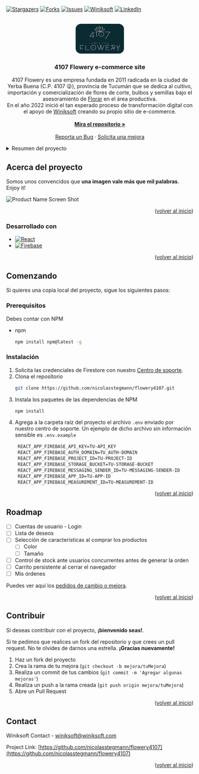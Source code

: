 <a name="readme-top"></a>

[![Stargazers][stars-shield]][stars-url]
[![Forks][forks-shield]][forks-url]
[![Issues][issues-shield]][issues-url]
[![Winiksoft][www-shield]][www-url]
[![LinkedIn][linkedin-shield]][linkedin-url]


<!-- PROJECT LOGO -->
<br />
<div align="center">
  <a href="https://github.com/nicolasstegmann/flowery4107">
    <img src="src/img/floweryLogo.png" alt="4107 Flowery" width="130" height="80">
  </a>

<h3 align="center">4107 Flowery e-commerce site</h3>

  <p align="center">
    4107 Flowery es una empresa fundada en 2011 radicada en la ciudad de Yerba Buena (C.P. 4107 &#128540;), provincia de Tucumán que se dedica al cultivo, importación y comercialización de flores de corte, bulbos y semillas bajo el asesoramiento de <a href='https://florar.com.ar/'>Florar</a> en el área productiva.
    <br />
    En el año 2022 inició el tan esperado proceso de transformación digital con el apoyo de <a href='https://www.winiksoft.com/'>Winiksoft</a> creando su propio sitio de e-commerce.
    <br />
    <br />
    <a href="https://github.com/nicolasstegmann/flowery4107"><strong>Mira el repositorio »</strong></a>
    <br />
    <br />
    <a href="https://github.com/nicolasstegmann/flowery4107/issues">Reporta un Bug</a>
    ·
    <a href="https://github.com/nicolasstegmann/flowery4107/issues">Solicita una mejora</a>
  </p>
</div>

<details>
  <summary>Resumen del proyecto</summary>
  <ol>
    <li>
      <a href="#acerca-del-proyecto">Acerca del proyecto</a>
      <ul>
        <li><a href="#desarrollado-con">Desarrollado con</a></li>
      </ul>
    </li>
    <li>
      <a href="#comenzando">Comenzando</a>
      <ul>
        <li><a href="#prerequisites">Prerequisitos</a></li>
        <li><a href="#instalacion">Instalación</a></li>
      </ul>
    </li>
    <li><a href="#uso">Uso</a></li>
    <li><a href="#roadmap">Roadmap</a></li>
    <li><a href="#contribuir">Contribuir</a></li>
    <li><a href="#contacto">Contacto</a></li>
  </ol>
</details>

## Acerca del proyecto

Somos unos convencidos que **una imagen vale más que mil palabras**. Enjoy it!

![Product Name Screen Shot][product-screenshot]

<p align="right">(<a href="#readme-top">volver al inicio</a>)</p>

### Desarrollado con

* [![React][React.js]][React-url]
* [![Firebase][Firebase]][Firebase-url]

<p align="right">(<a href="#readme-top">volver al inicio</a>)</p>

## Comenzando

Si quieres una copia local del proyecto, sigue los siguientes pasos:

### Prerequisitos

Debes contar con NPM
* npm
  ```sh
  npm install npm@latest -g
  ```

### Instalación

1. Solicita las credenciales de Firestore con nuestro [Centro de soporte](mailto:support@winiksoft.com).
1. Clona el repositorio
   ```sh
   git clone https://github.com/nicolasstegmann/flowery4107.git
   ```
2. Instala los paquetes de las dependencias de NPM
   ```sh
   npm install
   ```
3. Agrega a la carpeta raíz del proyecto el archivo `.env` enviado por nuestro centro de soporte. Un ejemplo de dicho archivo sin información sensible es `.env.example`
   ```env
    REACT_APP_FIREBASE_API_KEY=TU-API_KEY
    REACT_APP_FIREBASE_AUTH_DOMAIN=TU_AUTH-DOMAIN
    REACT_APP_FIREBASE_PROJECT_ID=TU-PROJECT-ID
    REACT_APP_FIREBASE_STORAGE_BUCKET=TU-STORAGE-BUCKET
    REACT_APP_FIREBASE_MESSAGING_SENDER_ID=TU-MESSAGING-SENDER-ID
    REACT_APP_FIREBASE_APP_ID=TU-APP-ID
    REACT_APP_FIREBASE_MEASUREMENT_ID=TU-MEASUREMENT-ID
   ```

<p align="right">(<a href="#readme-top">volver al inicio</a>)</p>

<!-- ROADMAP -->
## Roadmap

- [ ] Cuentas de usuario - Login
- [ ] Lista de deseos
- [ ] Selección de características al comprar los productos
    - [ ] Color
    - [ ] Tamaño
- [ ] Control de stock ante usuarios concurrentes antes de generar la orden
- [ ] Carrito persistente al cerrar el navegador
- [ ] Mis órdenes

Puedes ver aquí los [pedidos de cambio o mejora](https://github.com/nicolasstegmann/flowery4107/issues).

<p align="right">(<a href="#readme-top">volver al inicio</a>)</p>

<!-- CONTRIBUTING -->
## Contribuir

Si deseas contribuir con el proyecto, **¡bienvenido seas!**.

Si te pedimos que realices un fork del repositorio y que crees un pull request.
No te olvides de darnos una estrella. **¡Gracias nuevamente!**

1. Haz un fork del proyecto
2. Crea la rama de tu mejora (`git checkout -b mejora/tuMejora`)
3. Realiza un commit de tus cambios (`git commit -m 'Agregar algunas mejoras'`)
4. Realiza un push a la rama creada (`git push origin mejora/tuMejora`)
5. Abre un Pull Request

<p align="right">(<a href="#readme-top">volver al inicio</a>)</p>


<!-- CONTACT -->
## Contact

Winiksoft Contact - winiksoft@winiksoft.com

Project Link: [https://github.com/nicolasstegmann/flowery4107](https://github.com/nicolasstegmann/flowery4107)

<p align="right">(<a href="#readme-top">volver al inicio</a>)</p>

[stars-shield]: https://img.shields.io/github/stars/nicolasstegmann/flowery4107.svg?style=for-the-badge
[stars-url]: https://github.com/nicolasstegmann/flowery4107/stargazers
[forks-shield]: https://img.shields.io/github/forks/nicolasstegmann/flowery4107.svg?style=for-the-badge
[forks-url]: https://github.com/nicolasstegmann/flowery4107/network/members
[issues-shield]: https://img.shields.io/github/issues/nicolasstegmann/flowery4107.svg?style=for-the-badgehttps://img.shields.io/github/issues/nicolasstegmann/flowery4107.svg?style=for-the-badge
[www-shield]: https://img.shields.io/badge/website-000000?style=for-the-badge&logo=About.me&logoColor=white
[www-url]: https://www.winiksoft.com/
[issues-url]: https://github.com/nicolasstegmann/flowery4107/issues
[linkedin-shield]: https://img.shields.io/badge/-LinkedIn-black.svg?style=for-the-badge&logo=linkedin&colorB=555
[linkedin-url]: https://www.linkedin.com/in/nicolas-stegmann/

[product-screenshot]: src/img/4107FloweryDemo.gif

[React.js]: https://img.shields.io/badge/React-20232A?style=for-the-badge&logo=react&logoColor=61DAFB
[React-url]: https://reactjs.org/

[Firebase]: https://img.shields.io/badge/Firebase-039BE5?style=for-the-badge&logo=Firebase&logoColor=white

[Firebase-url]: https://firebase.google.com/
